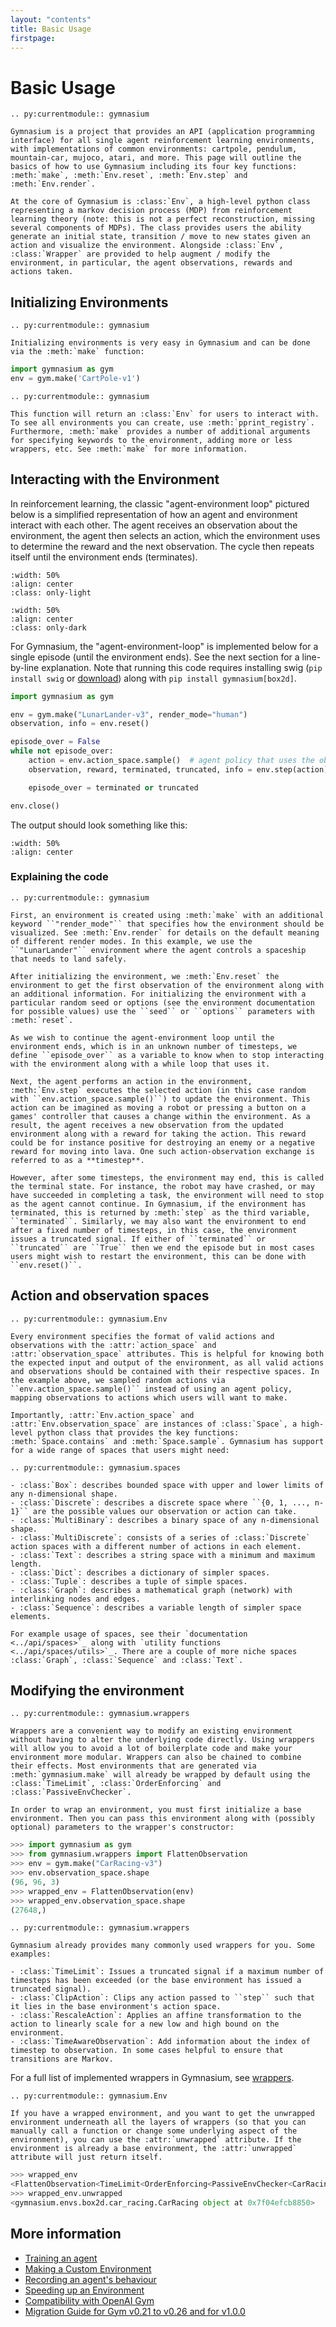 ```yaml
---
layout: "contents"
title: Basic Usage
firstpage:
---
```


# Basic Usage

```{eval-rst}
.. py:currentmodule:: gymnasium

Gymnasium is a project that provides an API (application programming interface) for all single agent reinforcement learning environments, with implementations of common environments: cartpole, pendulum, mountain-car, mujoco, atari, and more. This page will outline the basics of how to use Gymnasium including its four key functions: :meth:`make`, :meth:`Env.reset`, :meth:`Env.step` and :meth:`Env.render`.

At the core of Gymnasium is :class:`Env`, a high-level python class representing a markov decision process (MDP) from reinforcement learning theory (note: this is not a perfect reconstruction, missing several components of MDPs). The class provides users the ability generate an initial state, transition / move to new states given an action and visualize the environment. Alongside :class:`Env`, :class:`Wrapper` are provided to help augment / modify the environment, in particular, the agent observations, rewards and actions taken.
```

## Initializing Environments

```{eval-rst}
.. py:currentmodule:: gymnasium

Initializing environments is very easy in Gymnasium and can be done via the :meth:`make` function:
```

```python
import gymnasium as gym
env = gym.make('CartPole-v1')
```

```{eval-rst}
.. py:currentmodule:: gymnasium

This function will return an :class:`Env` for users to interact with. To see all environments you can create, use :meth:`pprint_registry`. Furthermore, :meth:`make` provides a number of additional arguments for specifying keywords to the environment, adding more or less wrappers, etc. See :meth:`make` for more information.
```

## Interacting with the Environment

In reinforcement learning, the classic "agent-environment loop" pictured below is a simplified representation of how an agent and environment interact with each other. The agent receives an observation about the environment, the agent then selects an action, which the environment uses to determine the reward and the next observation. The cycle then repeats itself until the environment ends (terminates).

```{image} /_static/diagrams/AE_loop.png
:width: 50%
:align: center
:class: only-light
```

```{image} /_static/diagrams/AE_loop_dark.png
:width: 50%
:align: center
:class: only-dark
```

For Gymnasium, the "agent-environment-loop" is implemented below for a single episode (until the environment ends). See the next section for a line-by-line explanation. Note that running this code requires installing swig (`pip install swig` or [download](https://www.swig.org/download.html)) along with `pip install gymnasium[box2d]`.

```python
import gymnasium as gym

env = gym.make("LunarLander-v3", render_mode="human")
observation, info = env.reset()

episode_over = False
while not episode_over:
    action = env.action_space.sample()  # agent policy that uses the observation and info
    observation, reward, terminated, truncated, info = env.step(action)

    episode_over = terminated or truncated

env.close()
```

The output should look something like this:

```{figure} https://user-images.githubusercontent.com/15806078/153222406-af5ce6f0-4696-4a24-a683-46ad4939170c.gif
:width: 50%
:align: center
```

### Explaining the code

```{eval-rst}
.. py:currentmodule:: gymnasium

First, an environment is created using :meth:`make` with an additional keyword ``"render_mode"`` that specifies how the environment should be visualized. See :meth:`Env.render` for details on the default meaning of different render modes. In this example, we use the ``"LunarLander"`` environment where the agent controls a spaceship that needs to land safely.

After initializing the environment, we :meth:`Env.reset` the environment to get the first observation of the environment along with an additional information. For initializing the environment with a particular random seed or options (see the environment documentation for possible values) use the ``seed`` or ``options`` parameters with :meth:`reset`.

As we wish to continue the agent-environment loop until the environment ends, which is in an unknown number of timesteps, we define ``episode_over`` as a variable to know when to stop interacting with the environment along with a while loop that uses it.

Next, the agent performs an action in the environment, :meth:`Env.step` executes the selected action (in this case random with ``env.action_space.sample()``) to update the environment. This action can be imagined as moving a robot or pressing a button on a games' controller that causes a change within the environment. As a result, the agent receives a new observation from the updated environment along with a reward for taking the action. This reward could be for instance positive for destroying an enemy or a negative reward for moving into lava. One such action-observation exchange is referred to as a **timestep**.

However, after some timesteps, the environment may end, this is called the terminal state. For instance, the robot may have crashed, or may have succeeded in completing a task, the environment will need to stop as the agent cannot continue. In Gymnasium, if the environment has terminated, this is returned by :meth:`step` as the third variable, ``terminated``. Similarly, we may also want the environment to end after a fixed number of timesteps, in this case, the environment issues a truncated signal. If either of ``terminated`` or ``truncated`` are ``True`` then we end the episode but in most cases users might wish to restart the environment, this can be done with ``env.reset()``.
```

## Action and observation spaces

```{eval-rst}
.. py:currentmodule:: gymnasium.Env

Every environment specifies the format of valid actions and observations with the :attr:`action_space` and :attr:`observation_space` attributes. This is helpful for knowing both the expected input and output of the environment, as all valid actions and observations should be contained with their respective spaces. In the example above, we sampled random actions via ``env.action_space.sample()`` instead of using an agent policy, mapping observations to actions which users will want to make.

Importantly, :attr:`Env.action_space` and :attr:`Env.observation_space` are instances of :class:`Space`, a high-level python class that provides the key functions: :meth:`Space.contains` and :meth:`Space.sample`. Gymnasium has support for a wide range of spaces that users might need:

.. py:currentmodule:: gymnasium.spaces

- :class:`Box`: describes bounded space with upper and lower limits of any n-dimensional shape.
- :class:`Discrete`: describes a discrete space where ``{0, 1, ..., n-1}`` are the possible values our observation or action can take.
- :class:`MultiBinary`: describes a binary space of any n-dimensional shape.
- :class:`MultiDiscrete`: consists of a series of :class:`Discrete` action spaces with a different number of actions in each element.
- :class:`Text`: describes a string space with a minimum and maximum length.
- :class:`Dict`: describes a dictionary of simpler spaces.
- :class:`Tuple`: describes a tuple of simple spaces.
- :class:`Graph`: describes a mathematical graph (network) with interlinking nodes and edges.
- :class:`Sequence`: describes a variable length of simpler space elements.

For example usage of spaces, see their `documentation <../api/spaces>`_ along with `utility functions <../api/spaces/utils>`_. There are a couple of more niche spaces :class:`Graph`, :class:`Sequence` and :class:`Text`.
```

## Modifying the environment

```{eval-rst}
.. py:currentmodule:: gymnasium.wrappers

Wrappers are a convenient way to modify an existing environment without having to alter the underlying code directly. Using wrappers will allow you to avoid a lot of boilerplate code and make your environment more modular. Wrappers can also be chained to combine their effects. Most environments that are generated via :meth:`gymnasium.make` will already be wrapped by default using the :class:`TimeLimit`, :class:`OrderEnforcing` and :class:`PassiveEnvChecker`.

In order to wrap an environment, you must first initialize a base environment. Then you can pass this environment along with (possibly optional) parameters to the wrapper's constructor:
```

```python
>>> import gymnasium as gym
>>> from gymnasium.wrappers import FlattenObservation
>>> env = gym.make("CarRacing-v3")
>>> env.observation_space.shape
(96, 96, 3)
>>> wrapped_env = FlattenObservation(env)
>>> wrapped_env.observation_space.shape
(27648,)
```

```{eval-rst}
.. py:currentmodule:: gymnasium.wrappers

Gymnasium already provides many commonly used wrappers for you. Some examples:

- :class:`TimeLimit`: Issues a truncated signal if a maximum number of timesteps has been exceeded (or the base environment has issued a truncated signal).
- :class:`ClipAction`: Clips any action passed to ``step`` such that it lies in the base environment's action space.
- :class:`RescaleAction`: Applies an affine transformation to the action to linearly scale for a new low and high bound on the environment.
- :class:`TimeAwareObservation`: Add information about the index of timestep to observation. In some cases helpful to ensure that transitions are Markov.
```

For a full list of implemented wrappers in Gymnasium, see [wrappers](/api/wrappers).

```{eval-rst}
.. py:currentmodule:: gymnasium.Env

If you have a wrapped environment, and you want to get the unwrapped environment underneath all the layers of wrappers (so that you can manually call a function or change some underlying aspect of the environment), you can use the :attr:`unwrapped` attribute. If the environment is already a base environment, the :attr:`unwrapped` attribute will just return itself.
```

```python
>>> wrapped_env
<FlattenObservation<TimeLimit<OrderEnforcing<PassiveEnvChecker<CarRacing<CarRacing-v3>>>>>>
>>> wrapped_env.unwrapped
<gymnasium.envs.box2d.car_racing.CarRacing object at 0x7f04efcb8850>
```

## More information

* [Training an agent](train_agent)
* [Making a Custom Environment](create_custom_env)
* [Recording an agent's behaviour](record_agent)
* [Speeding up an Environment](speed_up_env)
* [Compatibility with OpenAI Gym](gym_compatibility)
* [Migration Guide for Gym v0.21 to v0.26 and for v1.0.0](migration_guide)
